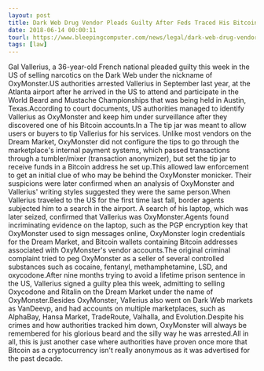 ```yaml
---
layout: post
title: Dark Web Drug Vendor Pleads Guilty After Feds Traced His Bitcoin Transactions
date: 2018-06-14 00:00:11
tourl: https://www.bleepingcomputer.com/news/legal/dark-web-drug-vendor-pleads-guilty-after-feds-traced-his-bitcoin-transactions/
tags: [law]
---
```

Gal Vallerius, a 36-year-old French national pleaded guilty this week in the US of selling narcotics on the Dark Web under the nickname of OxyMonster.US authorities arrested Vallerius in September last year, at the Atlanta airport after he arrived in the US to attend and participate in the World Beard and Mustache Championships that was being held in Austin, Texas.According to court documents, US authorities managed to identify Vallerius as OxyMonster and keep him under surveillance after they discovered one of his Bitcoin accounts.In a The tip jar was meant to allow users or buyers to tip Vallerius for his services. Unlike most vendors on the Dream Market, OxyMonster did not configure the tips to go through the marketplace's internal payment systems, which passed transactions through a tumbler/mixer (transaction anonymizer), but set the tip jar to receive funds in a Bitcoin address he set up.This allowed law enforcement to get an initial clue of who may be behind the OxyMonster monicker. Their suspicions were later confirmed when an analysis of OxyMonster and Vallerius' writing styles suggested they were the same person.When Vallerius traveled to the US for the first time last fall, border agents subjected him to a search in the airport. A search of his laptop, which was later seized, confirmed that Vallerius was OxyMonster.Agents found incriminating evidence on the laptop, such as the PGP encryption key that OxyMonster used to sign messages online, OxyMonster login credentials for the Dream Market, and Bitcoin wallets containing Bitcoin addresses associated with OxyMonster's vendor accounts.The original criminal complaint tried to peg OxyMonster as a seller of several controlled substances such as cocaine, fentanyl, methamphetamine, LSD, and oxycodone.After nine months trying to avoid a lifetime prison sentence in the US, Vallerius signed a guilty plea this week, admitting to selling Oxycodone and Ritalin on the Dream Market under the name of OxyMonster.Besides OxyMonster, Vallerius also went on Dark Web markets as VanDeevp, and had accounts on multiple marketplaces, such as AlphaBay, Hansa Market, TradeRoute, Valhalla, and Evolution.Despite his crimes and how authorities tracked him down, OxyMonster will always be remembered for his glorious beard and the silly way he was arrested.All in all, this is just another case where authorities have proven once more that Bitcoin as a cryptocurrency isn't really anonymous as it was advertised for the past decade.